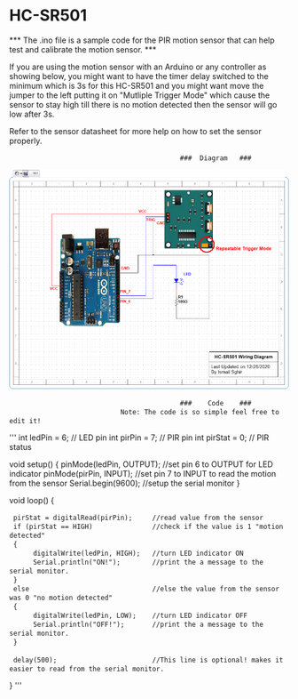 # HC-SR501
*** The .ino file is a sample code for the PIR motion sensor that can help test and calibrate the motion sensor. ***

If you are using the motion sensor with an Arduino or any controller as showing below, you might want to have the timer delay switched to the minimum which is 3s for this HC-SR501 and you might want move the jumper to the left putting it on "Mutliple Trigger Mode" which cause the sensor to stay high till there is no motion detected then the sensor will go low after 3s.

Refer to the sensor datasheet for more help on how to set the sensor properly.

                                               ###  Diagram   ###
![alt text](https://github.com/Ish-Co/HC-SR501/blob/main/HC-SR501%20Wiring%20diagram.png)


                                               ###    Code    ###
                                Note: The code is so simple feel free to edit it!
'''
int ledPin = 6;            // LED pin
int pirPin = 7;            // PIR pin 
int pirStat = 0;           // PIR status

void setup() 
{
     pinMode(ledPin, OUTPUT);     //set pin 6 to OUTPUT for LED indicator
     pinMode(pirPin, INPUT);      //set pin 7 to INPUT to read the motion from the sensor
     Serial.begin(9600);          //setup the serial monitor
}

void loop()
{
     
     pirStat = digitalRead(pirPin);     //read value from the sensor 
     if (pirStat == HIGH)               //check if the value is 1 "motion detected"
     {
          digitalWrite(ledPin, HIGH);   //turn LED indicator ON
          Serial.println("ON!");        //print the a message to the serial monitor.     
     } 
     else                               //else the value from the sensor was 0 "no motion detected"
     {
          digitalWrite(ledPin, LOW);    //turn LED indicator OFF
          Serial.println("OFF!");       //print the a message to the serial monitor.    
     }
     
     delay(500);                        //This line is optional! makes it easier to read from the serial monitor.
     
} 
'''
